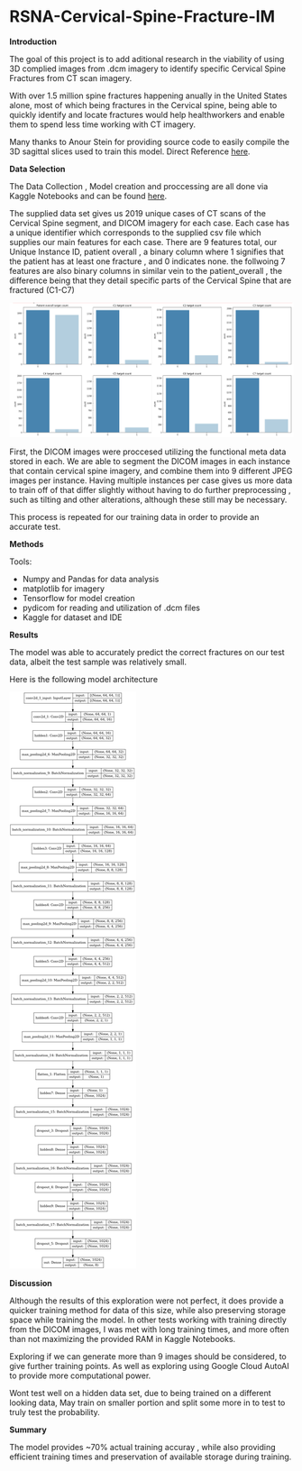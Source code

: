 # RSNA-Cervical-Spine-Fracture-IM

**Introduction**

The goal of this project is to add aditional research in the viability of using 3D complied images from .dcm imagery to identify specific Cervical Spine Fractures from CT scan imagery. 

With over 1.5 million spine fractures happening anually in the United States alone, most of which being fractures in the Cervical spine, being able to quickly identify and locate fractures would help healthworkers and enable them to spend less time working with CT imagery.

Many thanks to Anour Stein for providing source code to easily compile the 3D sagittal slices used to train this model. Direct Reference [here](https://www.kaggle.com/code/anoukstein/simplify-data-by-creating-sagittal-slices "here").

**Data Selection**

The Data Collection , Model creation and proccessing are all done via Kaggle Notebooks and can be found [here](https://www.kaggle.com/ijcmian/rsna-deep-learning/edit "here").

The supplied data set gives us 2019 unique cases of CT scans of the Cervical Spine segment, and DICOM imagery for each case. Each case has a unique identifier which corresponds to the supplied csv file which supplies our main features for each case. There are 9 features total, our Unique Instance ID, patient overall , a binary column where 1 signifies that the patient has at least one fracture , and 0 indicates none. the follwoing 7 features are also binary columns in similar vein to the patient_overall , the difference being that they detail specific parts of the Cervical Spine that are fractured (C1-C7)

![Data Distribution](dataperc.PNG)

First, the DICOM images were proccesed utilizing the functional meta data stored in each. We are able to segment the DICOM images in each instance that contain cervical spine imagery, and combine them into 9 different JPEG images per instance. Having multiple instances per case gives us more data to train off of that differ slightly without having to do further preprocessing , such as tilting and other alterations, although these still may be necessary.

This process is repeated for our training data in order to provide an accurate test.

**Methods**

Tools: 

- Numpy and Pandas for data analysis
- matplotlib for imagery
- Tensorflow for model creation
- pydicom for reading and utilization of .dcm files
- Kaggle for dataset and IDE

**Results**

The model was able to accurately predict the correct fractures on our test data, albeit the test sample was relatively small.

Here is the following model architecture 

![model](model.PNG)

**Discussion**

Although the results of this exploration were not perfect, it does provide a quicker training method for data of this size, while also preserving storage space while training the model. In other tests working with training directly from the DICOM images, I was met with long training times, and more often than not maximizing the provided RAM in Kaggle Notebooks. 

Exploring if we can generate more than 9 images should be considered, to give further training points. As well as exploring using Google Cloud AutoAI to provide more computational power.

Wont test well on a hidden data set, due to being trained on a different looking data, May train on smaller portion and split some more in to test to truly test the probability.

**Summary**

The model provides ~70% actual training accuray , while also providing efficient training times and preservation of available storage during training.

